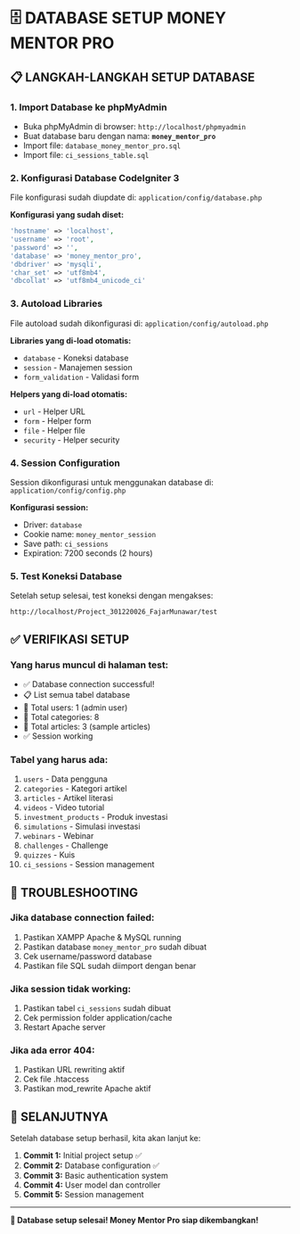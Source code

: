 # 🗄️ DATABASE SETUP MONEY MENTOR PRO

## 📋 LANGKAH-LANGKAH SETUP DATABASE

### 1. **Import Database ke phpMyAdmin**
- Buka phpMyAdmin di browser: `http://localhost/phpmyadmin`
- Buat database baru dengan nama: **`money_mentor_pro`**
- Import file: `database_money_mentor_pro.sql`
- Import file: `ci_sessions_table.sql`

### 2. **Konfigurasi Database CodeIgniter 3**
File konfigurasi sudah diupdate di: `application/config/database.php`

**Konfigurasi yang sudah diset:**
```php
'hostname' => 'localhost',
'username' => 'root',
'password' => '',
'database' => 'money_mentor_pro',
'dbdriver' => 'mysqli',
'char_set' => 'utf8mb4',
'dbcollat' => 'utf8mb4_unicode_ci'
```

### 3. **Autoload Libraries**
File autoload sudah dikonfigurasi di: `application/config/autoload.php`

**Libraries yang di-load otomatis:**
- `database` - Koneksi database
- `session` - Manajemen session
- `form_validation` - Validasi form

**Helpers yang di-load otomatis:**
- `url` - Helper URL
- `form` - Helper form
- `file` - Helper file
- `security` - Helper security

### 4. **Session Configuration**
Session dikonfigurasi untuk menggunakan database di: `application/config/config.php`

**Konfigurasi session:**
- Driver: `database`
- Cookie name: `money_mentor_session`
- Save path: `ci_sessions`
- Expiration: 7200 seconds (2 hours)

### 5. **Test Koneksi Database**
Setelah setup selesai, test koneksi dengan mengakses:
```
http://localhost/Project_301220026_FajarMunawar/test
```

## ✅ VERIFIKASI SETUP

### **Yang harus muncul di halaman test:**
- ✅ Database connection successful!
- 📋 List semua tabel database
- 👥 Total users: 1 (admin user)
- 📂 Total categories: 8
- 📄 Total articles: 3 (sample articles)
- ✅ Session working

### **Tabel yang harus ada:**
1. `users` - Data pengguna
2. `categories` - Kategori artikel
3. `articles` - Artikel literasi
4. `videos` - Video tutorial
5. `investment_products` - Produk investasi
6. `simulations` - Simulasi investasi
7. `webinars` - Webinar
8. `challenges` - Challenge
9. `quizzes` - Kuis
10. `ci_sessions` - Session management

## 🔧 TROUBLESHOOTING

### **Jika database connection failed:**
1. Pastikan XAMPP Apache & MySQL running
2. Pastikan database `money_mentor_pro` sudah dibuat
3. Cek username/password database
4. Pastikan file SQL sudah diimport dengan benar

### **Jika session tidak working:**
1. Pastikan tabel `ci_sessions` sudah dibuat
2. Cek permission folder application/cache
3. Restart Apache server

### **Jika ada error 404:**
1. Pastikan URL rewriting aktif
2. Cek file .htaccess
3. Pastikan mod_rewrite Apache aktif

## 🎯 SELANJUTNYA

Setelah database setup berhasil, kita akan lanjut ke:
1. **Commit 1:** Initial project setup ✅
2. **Commit 2:** Database configuration ✅
3. **Commit 3:** Basic authentication system
4. **Commit 4:** User model dan controller
5. **Commit 5:** Session management

---

**🎉 Database setup selesai! Money Mentor Pro siap dikembangkan!** 